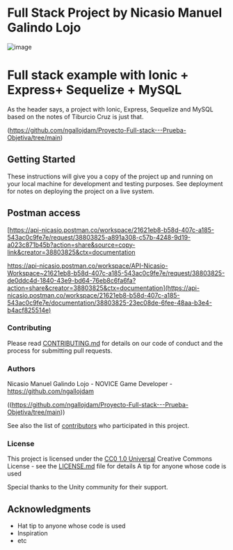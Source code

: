 # Full Stack Project by Nicasio Manuel Galindo Lojo

![image](https://github.com/user-attachments/assets/2f13286b-5869-407e-bf61-1952f9604631)


# Full stack example with Ionic + Express+ Sequelize + MySQL

As the header says, a project with Ionic, Express, Sequelize and MySQL based on the notes of Tiburcio Cruz is just that.

(https://github.com/ngallojdam/Proyecto-Full-stack---Prueba-Objetiva/tree/main)

## Getting Started

These instructions will give you a copy of the project up and running on
your local machine for development and testing purposes. See deployment
for notes on deploying the project on a live system.

## Postman access

[https://api-nicasio.postman.co/workspace/21621eb8-b58d-407c-a185-543ac0c9fe7e/request/38803825-a891a308-c57b-4248-9d19-a023c871b45b?action=share&source=copy-link&creator=38803825&ctx=documentation

https://api-nicasio.postman.co/workspace/API-Nicasio-Workspace~21621eb8-b58d-407c-a185-543ac0c9fe7e/request/38803825-de0ddc4d-1840-43e9-bd64-76eb8c6fa6fa?action=share&creator=38803825&ctx=documentation](https://api-nicasio.postman.co/workspace/21621eb8-b58d-407c-a185-543ac0c9fe7e/documentation/38803825-23ec08de-6fee-48aa-b3e4-b4acf825514e)


### Contributing

Please read [CONTRIBUTING.md](CONTRIBUTING.md) for details on our code of conduct and the process for submitting pull requests.

### Authors

Nicasio Manuel Galindo Lojo - NOVICE Game Developer - https://github.com/ngallojdam

  ((https://github.com/ngallojdam/Proyecto-Full-stack---Prueba-Objetiva/tree/main))

See also the list of
[contributors]((https://github.com/ngallojdam/Proyecto-Full-stack---Prueba-Objetiva/tree/main)/contributors)
who participated in this project.

### License

This project is licensed under the [CC0 1.0 Universal](LICENSE.md)
Creative Commons License - see the [LICENSE.md](LICENSE.md) file for
details
A tip for anyone whose code is used

Special thanks to the Unity community for their support.

## Acknowledgments

  - Hat tip to anyone whose code is used
  - Inspiration
  - etc



  
